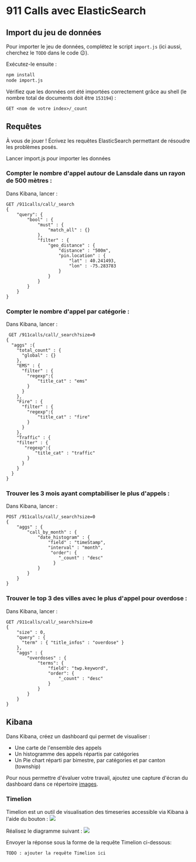 # 911 Calls avec ElasticSearch

## Import du jeu de données

Pour importer le jeu de données, complétez le script `import.js` (ici aussi, cherchez le `TODO` dans le code :wink:).

Exécutez-le ensuite :

```bash
npm install
node import.js
```

Vérifiez que les données ont été importées correctement grâce au shell (le nombre total de documents doit être `153194`) :

```
GET <nom de votre index>/_count
```

## Requêtes

À vous de jouer ! Écrivez les requêtes ElasticSearch permettant de résoudre les problèmes posés.


Lancer import.js pour importer les données

### Compter le nombre d'appel autour de Lansdale dans un rayon de 500 mètres :
Dans Kibana, lancer :
```
GET /911calls/call/_search
{
    "query": {
        "bool" : {
            "must" : {
                "match_all" : {}
            },
            "filter" : {
                "geo_distance" : {
                    "distance" : "500m",
                    "pin.location" : {
                        "lat" : 40.241493,
                        "lon" : -75.283783
                    }
                }
            }
        }
    }
}
 ```

### Compter le nombre d'appel par catégorie :
 Dans Kibana, lancer :
```
 GET /911calls/call/_search?size=0
{
  "aggs" :{
    "total_count" : {
      "global" : {}
    },
    "EMS" : {
      "filter" : {
        "regexp":{
            "title_cat" : "ems"
        }
      } 
    },
    "Fire" : {
      "filter" : {
        "regexp":{
            "title_cat" : "fire"
        }
      } 
    },
    "Traffic" : {
    "filter" : {
       "regexp":{
           "title_cat" : "traffic"
        }
      } 
    }
  }
}
```

### Trouver les 3 mois ayant comptabiliser le plus d'appels :
 Dans Kibana, lancer :
```
POST /911calls/call/_search?size=0
{
    "aggs" : {
        "call_by_month" : {
            "date_histogram" : {
                "field" : "timeStamp",
                "interval" : "month",
                 "order": {
                    "_count" : "desc" 
                  }
            }
        }
    }
}
```

### Trouver le top 3 des villes avec le plus d'appel pour overdose :
 Dans Kibana, lancer :
```
GET /911calls/call/_search?size=0
{
    "size" : 0,
    "query" : {
      "term" : { "title_infos" : "overdose" } 
    },
    "aggs" : {
        "overdoses" : {
            "terms": {
                "field": "twp.keyword",
                "order": {
                    "_count" : "desc" 
                }
            }
        }
    }
}
```

## Kibana

Dans Kibana, créez un dashboard qui permet de visualiser :

* Une carte de l'ensemble des appels
* Un histogramme des appels répartis par catégories
* Un Pie chart réparti par bimestre, par catégories et par canton (township)

Pour nous permettre d'évaluer votre travail, ajoutez une capture d'écran du dashboard dans ce répertoire [images](images).

### Timelion
Timelion est un outil de visualisation des timeseries accessible via Kibana à l'aide du bouton : ![](images/timelion.png)

Réalisez le diagramme suivant :
![](images/timelion-chart.png)

Envoyer la réponse sous la forme de la requête Timelion ci-dessous:  

```
TODO : ajouter la requête Timelion ici
```
